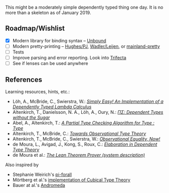 This might be a moderately simple dependently typed thing one day. It is no more than
a skeleton as of January 2019.

## Roadmap/Wishlist

- [x] Modern library for binding syntax – [Unbound](https://hackage.haskell.org/package/unbound-generics)
- [ ] Modern pretty-printing – [Hughes/PJ](https://hackage.haskell.org/package/pretty),
  [Wadler/Leijen](https://hackage.haskell.org/package/ansi-wl-pprint),
  or [mainland-pretty](https://hackage.haskell.org/package/mainland-pretty)
- [ ] Tests
- [ ] Improve parsing and error reporting. Look into
  [Trifecta](https://hackage.haskell.org/package/trifecta)
- [ ] See if lenses can be used anywhere

## References

Learning resources, hints, etc.:

-   Löh, A\., McBride, C., Swierstra, W.: [_Simply Easy! An Implementation of a Dependently Typed Lambda Calculus_](http://strictlypositive.org/Easy.pdf)
-   Altenkirch, T\., Danielsson, N. A., Löh, A., Oury, N.: [_ΠΣ: Dependent Types without the Sugar_](http://www.cs.nott.ac.uk/~psztxa/publ/pisigma-new.pdf)
-   Abel, A\., Altenkirch, T.: [_A Partial Type Checking Algorithm for Type : Type_](http://www.cs.nott.ac.uk/~psztxa/publ/msfp08.pdf)
-   Altenkirch, T\., McBride, C.: [_Towards Observational Type Theory_](http://strictlypositive.org/ott.pdf)
-   Altenkirch, T\., McBride, C., Swierstra, W.: [_Observational Equality, Now!_](http://www.cs.nott.ac.uk/~psztxa/publ/obseqnow.pdf)
-   de Moura, L\., Avigad, J., Kong, S., Roux, C.: [_Elaboration in Dependent Type Theory_](http://www.contrib.andrew.cmu.edu/~avigad/Papers/constr.pdf)
-   de Moura et al\.: [_The Lean Theorem Prover (system description)_](https://leanprover.github.io/papers/system.pdf)

Also inspired by

-   Stephanie Weirich's [pi-forall](https://github.com/sweirich/pi-forall)
-   Mörtberg et al.'s [implementation of Cubical Type Theory](https://github.com/mortberg/cubicaltt)
-   Bauer at al.'s [Andromeda](https://andromedans.github.io/andromeda/)

